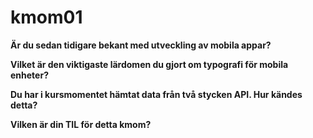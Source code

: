 # kmom01

__Är du sedan tidigare bekant med utveckling av mobila appar?__

__Vilket är den viktigaste lärdomen du gjort om typografi för mobila enheter?__

__Du har i kursmomentet hämtat data från två stycken API. Hur kändes detta?__

__Vilken är din TIL för detta kmom?__

